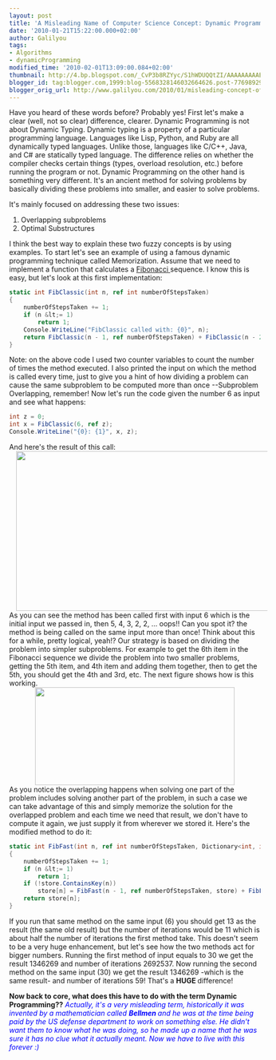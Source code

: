```yaml
---
layout: post
title: 'A Misleading Name of Computer Science Concept: Dynamic Programming'
date: '2010-01-21T15:22:00.000+02:00'
author: Galilyou
tags:
- Algorithms
- dynamicProgramming
modified_time: '2010-02-01T13:09:00.084+02:00'
thumbnail: http://4.bp.blogspot.com/_CvP3b8RZYyc/S1hWDUQQtZI/AAAAAAAAAE8/NVWnG9ZMkXA/s72-c/output.png
blogger_id: tag:blogger.com,1999:blog-5568328146032664626.post-7769892905223391217
blogger_orig_url: http://www.galilyou.com/2010/01/misleading-concept-of-computer-science.html
---
```


Have you heard of these words before?
Probably yes!
First let's make a clear (well, not so clear) difference, clearer. Dynamic Programming is not about Dynamic Typing. Dynamic typing is a property of  a particular programming language. Languages like Lisp, Python, and Ruby are all dynamically typed languages. Unlike those, languages like C/C++, Java, and C# are statically typed language. The difference relies on whether the compiler checks certain things (types, overload resolution, etc.)  before running the program or not.
Dynamic Programming on the other hand is something very different. It's an ancient method for solving problems by basically dividing these problems into smaller, and easier to solve problems.

It's mainly focused on addressing these two issues:

<ol><li>Overlapping subproblems </li><li>Optimal Substructures</li></ol><div>I think the best way to explain these two fuzzy concepts is by using examples. To start let's see an example of using a famous dynamic programming technique called  Memorization. Assume that we need to implement a function that calculates a <a href="http://en.wikipedia.org/wiki/Fibonacci_number">Fibonacci </a>sequence. I know this is easy, but let's look at this first implementation:</div>

```csharp
static int FibClassic(int n, ref int numberOfStepsTaken)
{
    numberOfStepsTaken += 1;
    if (n &lt;= 1)
        return 1;
    Console.WriteLine("FibClassic called with: {0}", n);
    return FibClassic(n - 1, ref numberOfStepsTaken) + FibClassic(n - 2, ref numberOfStepsTaken);
}
```
Note: on the above code I used two counter variables to count the number of times the method executed. I also printed the input on which the method is called every time, just to give you a hint of how dividing a problem can cause the same subproblem to be computed more than once --Subproblem Overlapping, remember! Now let's run the code given the number 6 as input and see what happens: 

```csharp
int z = 0;
int x = FibClassic(6, ref z);
Console.WriteLine("{0}: {1}", x, z);
```
<div class="separator" style="clear: both; text-align: center;">
</div>And here's the result of this call:
<div class="separator" style="clear: both; text-align: center;"><a href="http://4.bp.blogspot.com/_CvP3b8RZYyc/S1hWDUQQtZI/AAAAAAAAAE8/NVWnG9ZMkXA/s1600-h/output.png" imageanchor="1" style="margin-left: 1em; margin-right: 1em;"><img border="0" height="320" src="http://4.bp.blogspot.com/_CvP3b8RZYyc/S1hWDUQQtZI/AAAAAAAAAE8/NVWnG9ZMkXA/s640/output.png" width="640" /></a></div>
As you can see the method has been called first with input 6 which is the initial input we passed in, then 5, 4, 3,  2, 2, ... oops!! Can you spot it? the method is being called on the same input more than once! Think about this for a while, pretty logical, yeah!? Our strategy is based on dividing the problem into simpler subproblems. For example to get the 6th item in the Fibonacci sequence we divide the problem into two smaller problems, getting the 5th item, and 4th item and adding them together, then to get the 5th, you should get the 4th and 3rd, etc. The next figure shows how is this working.

<div class="separator" style="clear: both; text-align: center;"><a href="http://3.bp.blogspot.com/_CvP3b8RZYyc/S1hV0VZHvcI/AAAAAAAAAE0/dbF7i0TzTYY/s1600-h/tree.png" imageanchor="1" style="margin-left: 1em; margin-right: 1em;"><img border="0" height="196" src="http://3.bp.blogspot.com/_CvP3b8RZYyc/S1hV0VZHvcI/AAAAAAAAAE0/dbF7i0TzTYY/s400/tree.png" width="400" /></a></div>
<div class="separator" style="clear: both; text-align: center;">
</div>As you notice the overlapping happens when solving one part of the problem includes solving another part of the problem, in such a case we can take advantage of this and simply memorize the solution for the overlapped problem and each time we need that result, we don't have to compute it again, we just supply it from wherever we stored it. Here's the modified method to do it: 


```csharp
static int FibFast(int n, ref int numberOfStepsTaken, Dictionary<int, int=""> store)</int,>
{
    numberOfStepsTaken += 1;
    if (n &lt;= 1)
        return 1;
    if (!store.ContainsKey(n))
        store[n] = FibFast(n - 1, ref numberOfStepsTaken, store) + FibFast(n - 2, ref numberOfStepsTaken, store);
    return store[n];
}
```
If you run that same method on the same input (6) you should get 13 as the result (the same old result) but the number of iterations would be 11 which is about half the number of iterations the first method take. This doesn't seem to be a very huge enhancement, but let's see how the two methods act for bigger numbers.  Running the first method of input equals to 30 we get the result  1346269 and number of iterations  2692537. Now running the second method on the same input (30) we get the result 1346269 -which is the same result- and number of iterations 59!  That's a <b>HUGE </b>difference!

<b>Now back to core, what does this have to do with the term Dynamic Programming??</b>
<i><b></b></i><i><span class="Apple-style-span" style="color: blue;">Actually, it's a very misleading term, historically it was invented by a mathematician called </span><b><span class="Apple-style-span" style="color: blue;">Bellmen </span></b><span class="Apple-style-span" style="color: blue;">and he was at the time being paid by the US defense department to work on something else. He didn't want them to know what he was doing, so he made up  a name that he was sure it has no clue what it actually meant. Now we have to live with this forever :)</span></i>